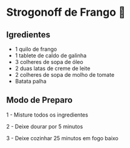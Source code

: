 # Strogonoff de Frango :chicken:

## Igredientes

- 1 quilo de frango
- 1 tablete de caldo de galinha
- 3 colheres de sopa de óleo
- 2 duas latas de creme de leite
- 2 colheres de sopa de molho de tomate
- Batata palha

## Modo de Preparo

1 - Misture todos os ingredientes

2 - Deixe dourar por 5 minutos

3 - Deixe cozinhar 25 minutos em fogo baixo


